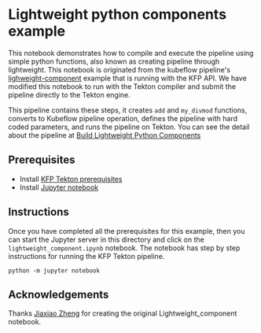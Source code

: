 # Lightweight python components example
This notebook demonstrates how to compile and execute the pipeline using simple python functions, also known as creating pipeline through lightweight. This notebook is originated from the kubeflow pipeline's [lighweight-component](https://github.com/kubeflow/pipelines/tree/master/samples/core/lightweight_component) example that is running with the KFP API. We have modified this notebook to run with the Tekton compiler and submit the pipeline directly to the Tekton engine.

This pipeline contains these steps, it creates `add` and `my_divmod` functions, converts to Kubeflow pipeline operation, defines the pipeline with hard coded parameters, and runs the pipeline on Tekton. You can see the detail about the pipeline at [Build Lightweight Python Components](https://www.kubeflow.org/docs/pipelines/sdk/lightweight-python-components/)

## Prerequisites
- Install [KFP Tekton prerequisites](/samples/README.md)
- Install [Jupyter notebook](https://jupyter.org/install)

## Instructions

Once you have completed all the prerequisites for this example, then you can start the Jupyter server in this directory and click on the `lightweight_component.ipynb` notebook. The notebook has step by step instructions for running the KFP Tekton pipeline.
```
python -m jupyter notebook
```

## Acknowledgements

Thanks [Jiaxiao Zheng](https://github.com/numerology) for creating the original Lightweight_component notebook.
